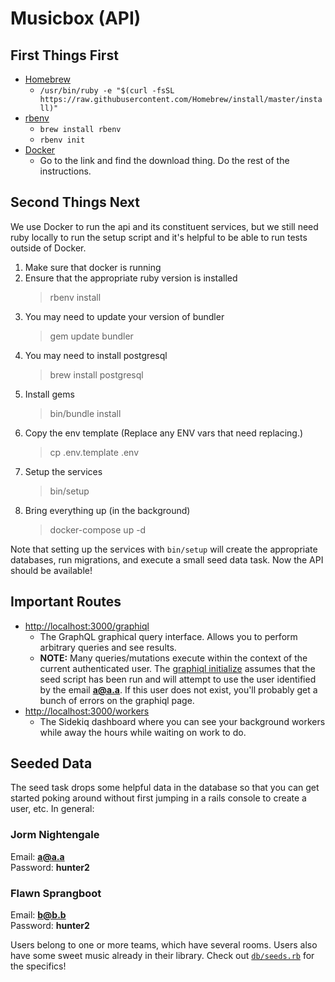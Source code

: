 # Musicbox (API)

## First Things First

- [Homebrew](https://brew.sh/)
  - `/usr/bin/ruby -e "$(curl -fsSL https://raw.githubusercontent.com/Homebrew/install/master/install)"`
- [rbenv](https://github.com/rbenv/rbenv#homebrew-on-macos)
  - `brew install rbenv`
  - `rbenv init`
- [Docker](https://www.docker.com/get-started)
  - Go to the link and find the download thing.  Do the rest of the instructions.

## Second Things Next

We use Docker to run the api and its constituent services, but we still need ruby locally to run the setup script and it's helpful to be able to run tests outside of Docker.

1.  Make sure that docker is running
2.  Ensure that the appropriate ruby version is installed
    > rbenv install
3.  You may need to update your version of bundler
    > gem update bundler
4.  You may need to install postgresql
    > brew install postgresql
5.  Install gems
    > bin/bundle install
6.  Copy the env template (Replace any ENV vars that need replacing.)
    > cp .env.template .env
7.  Setup the services
    > bin/setup
8.  Bring everything up (in the background)
    > docker-compose up -d

Note that setting up the services with `bin/setup` will create the appropriate databases, run migrations, and execute a small seed data task.  Now the API should be available!

## Important Routes

- [http://localhost:3000/graphiql](http://localhost:3000/graphiql)
  - The GraphQL graphical query interface.  Allows you to perform arbitrary queries and see results.
  - **NOTE:** Many queries/mutations execute within the context of the current authenticated user.  The [graphiql initialize](config/initializers/graphiql.rb) assumes that the seed script has been run and will attempt to use the user identified by the email **a@a.a**.  If this user does not exist, you'll probably get a bunch of errors on the graphiql page.
- [http://localhost:3000/workers](http://localhost:3000/workers)
  - The Sidekiq dashboard where you can see your background workers while away the hours while waiting on work to do.

## Seeded Data

The seed task drops some helpful data in the database so that you can get started poking around without first jumping in a rails console to create a user, etc.  In general:

### Jorm Nightengale
Email:  **a@a.a**  
Password:  **hunter2**

### Flawn Sprangboot
Email:  **b@b.b**  
Password:  **hunter2**

Users belong to one or more teams, which have several rooms.  Users also have some sweet music already in their library.  Check out [`db/seeds.rb`](db/seeds.rb) for the specifics!

